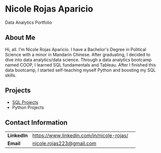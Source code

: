 # Nicole Rojas Aparicio
Data Analytics Portfolio

## About Me
Hi, all. I'm Nicole Rojas Aparicio. I have a Bachelor's Degree in Political Science with a minor in Mandarin Chinese. After graduating, I decided to dive into data analytics/data science. Through a data analytics bootcamp named COOP, I learned SQL fundamentals and Tableau. After I finished this data bootcamp, I started self-teaching myself Python and boosting my SQL skills. 

## Projects 
- [SQL Projects](https://github.com/nrojasaparicio/Data_Portfolio/tree/main/SQL%20Projects)
- Python Projects 

## Contact Information 
| | | |
|-|-|-|
|**LinkedIn** | https://www.linkedin.com/in/nicole-rojas/ |
|**Email** | nicole.rojas223@gmail.com |
